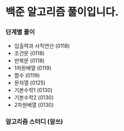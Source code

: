 # 백준 알고리즘 풀이입니다.

### 단계별 풀이

- 입출력과 사칙연산 (0118)
- 조건문 (0118)
- 반복문 (0118)
- 1차원배열 (0119)
- 함수 (0119)
- 문자열 (0125)
- 기본수학1 (0130)
- 기본수학2 (0130)
- 2차원배열 (0130)


### 알고리즘 스터디 (알쓰)
